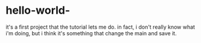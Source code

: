 # hello-world-
it's a first project that the tutorial lets me do.
in fact, i don't really know what i'm doing, but i think it's something that change the main and save it.
